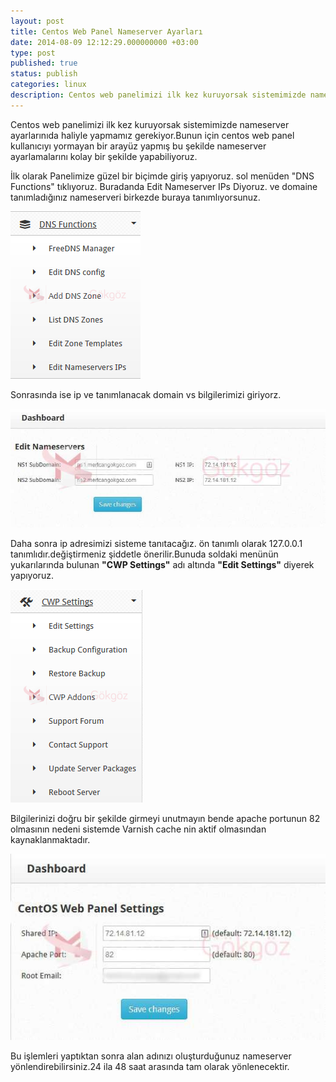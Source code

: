```yaml
---
layout: post
title: Centos Web Panel Nameserver Ayarları
date: 2014-08-09 12:12:29.000000000 +03:00
type: post
published: true
status: publish
categories: linux
description: Centos web panelimizi ilk kez kuruyorsak sistemimizde nameserver ayarlarınıda haliyle yapmamız gerekiyor.Bunun için centos web panel kullanıcıyı
---
```


Centos web panelimizi ilk kez kuruyorsak sistemimizde nameserver ayarlarınıda haliyle yapmamız gerekiyor.Bunun için centos web panel kullanıcıyı yormayan bir arayüz yapmış bu şekilde nameserver ayarlamalarını kolay bir şekilde yapabiliyoruz.

İlk olarak Panelimize güzel bir biçimde giriş yapıyoruz. sol menüden "DNS Functions" tıklıyoruz. Buradanda Edit Nameserver IPs Diyoruz. ve domaine tanımladığınız nameserveri birkezde buraya tanımlıyorsunuz.

![nameservergorsel1](/assets/nameservergorsel1.png)

Sonrasında ise ip ve tanımlanacak domain vs bilgilerimizi giriyorz.

![nameservergorsel2](/assets/nameservergorsel2.jpg)

Daha sonra ip adresimizi sisteme tanıtacağız. ön tanımlı olarak 127.0.0.1 tanımlıdır.değiştirmeniz şiddetle önerilir.Bunuda soldaki menünün yukarılarında bulunan **"CWP Settings"** adı altında **"Edit Settings"** diyerek yapıyoruz.

![nameservergorsel3](/assets/nameservergorsel3.png)

Bilgilerinizi doğru bir şekilde girmeyi unutmayın bende apache portunun 82 olmasının nedeni sistemde Varnish cache nin aktif olmasından kaynaklanmaktadır.

![nameservergorsel4](/assets/nameservergorsel41.jpg)

Bu işlemleri yaptıktan sonra alan adınızı oluşturduğunuz nameserver yönlendirebilirsiniz.24 ila 48 saat arasında tam olarak yönlenecektir.
